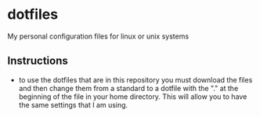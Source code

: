 # dotfiles
My personal configuration files for linux or unix systems

## Instructions
- to use the dotfiles that are in this repository you must download the files and then change them from a standard to a dotfile with the "." at the beginning of the file in your home directory.  This will allow you to have the same settings that I am using.  

